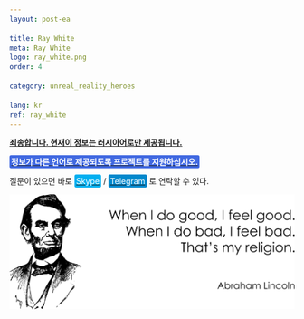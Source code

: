 ```yaml
---
layout: post-ea

title: Ray White
meta: Ray White
logo: ray_white.png
order: 4

category: unreal_reality_heroes

lang: kr
ref: ray_white
---
```


**<a href="https://lincolnvirus.com/projects/ru/comics/unreal_reality/heroes/ray_white.html" target="_blank">죄송합니다. 현재이 정보는 러시아어로만 제공됩니다.</a>**

**<a href="https://www.paypal.com/cgi-bin/webscr?cmd=_s-xclick&hosted_button_id=T3KLFW2TE8SJC&source=url" target="_blank"><span style="background-color:#4169E1; color:white; padding:3px; border-radius: 3px">정보가 다른 언어로 제공되도록 프로젝트를 지원하십시오.</span></a>**

질문이 있으면 바로 <a href="skype:chutkoy89?call" target="_blank"><span style="background-color:#00aff0; color:white; padding:3px; border-radius: 3px">Skype</span></a> / <a href="https://t.me/chutkoy" target="_blank"><span style="background-color:#0088cc; color:white; padding:3px; border-radius: 3px">Telegram</span></a> 로 연락할 수 있다.

<a data-fancybox="gallery" href="/img/programming/Lincoln.png"><img src="/img/programming/Lincoln.png" alt=""></a>
